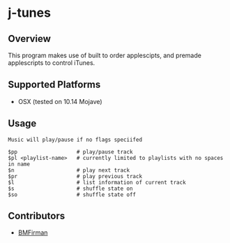 # j-tunes

## Overview
This program makes use of built to order applescipts, and premade applescripts to control iTunes.

## Supported Platforms
* OSX (tested on 10.14 Mojave)

## Usage
```
Music will play/pause if no flags speciifed

$pp                   # play/pause track
$pl <playlist-name>   # currently limited to playlists with no spaces in name
$n                    # play next track
$pr                   # play previous track
$l                    # list information of current track
$s                    # shuffle state on
$so                   # shuffle state off
```

## Contributors
* [BMFirman](https://github.com/BMFirman/)